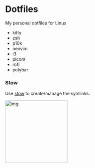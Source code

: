 # Dotfiles

My personal dotfiles for Linux
- kitty
- zsh
- p10k
- neovim
- i3
- picom
- rofi
- polybar

### Stow
Use <a href='https://www.gnu.org/software/stow/' title='Stow - GNU Project'>stow</a> to create/manage the symlinks.

<img src="https://media1.tenor.com/m/ETW2DDjY6z0AAAAd/spared-no-expense-jurassic-park.gif" alt="img" height="200" />

